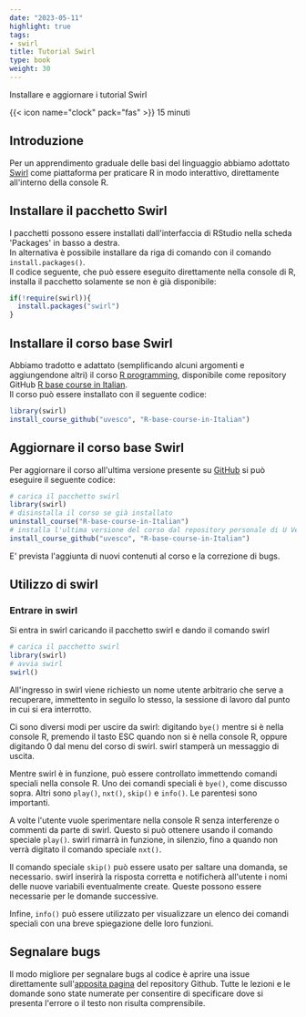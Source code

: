```yaml
---
date: "2023-05-11"
highlight: true
tags:
- swirl
title: Tutorial Swirl
type: book
weight: 30
---
```


Installare e aggiornare i tutorial Swirl

<!--more-->

{{< icon name="clock" pack="fas" >}} 15 minuti

## Introduzione

Per un apprendimento graduale delle basi del linguaggio abbiamo adottato [Swirl](https://swirlstats.com/) come piattaforma per praticare R in modo interattivo, direttamente all'interno della console R.

## Installare il pacchetto Swirl

I pacchetti possono essere installati dall'interfaccia di RStudio nella scheda 'Packages' in basso a destra.<br> In alternativa è possibile installare da riga di comando con il comando `install.packages()`.<br> Il codice seguente, che può essere eseguito direttamente nella console di R, installa il pacchetto solamente se non è già disponibile:<br>

``` r
if(!require(swirl)){
  install.packages("swirl")
}
```

## Installare il corso base Swirl

Abbiamo tradotto e adattato (semplificando alcuni argomenti e aggiungendone altri) il corso [R programming](https://github.com/swirldev/R_Programming_E), disponibile come repository GitHub [R base course in Italian](https://github.com/uvesco/R-base-course-in-Italian/).<br> Il corso può essere installato con il seguente codice:

``` r
library(swirl)
install_course_github("uvesco", "R-base-course-in-Italian")
```

## Aggiornare il corso base Swirl

Per aggiornare il corso all'ultima versione presente su [GitHub](https://github.com/uvesco/R-base-course-in-Italian/) si può eseguire il seguente codice:

``` r
# carica il pacchetto swirl
library(swirl)
# disinstalla il corso se già installato
uninstall_course("R-base-course-in-Italian")
# installa l'ultima versione del corso dal repository personale di U Vesco
install_course_github("uvesco", "R-base-course-in-Italian")
```

E' prevista l'aggiunta di nuovi contenuti al corso e la correzione di bugs.

## Utilizzo di swirl

### Entrare in swirl

Si entra in swirl caricando il pacchetto swirl e dando il comando swirl

``` r
# carica il pacchetto swirl
library(swirl)
# avvia swirl
swirl()
```

All'ingresso in swirl viene richiesto un nome utente arbitrario che serve a recuperare, immettento in seguilo lo stesso, la sessione di lavoro dal punto in cui si era interrotto.

Ci sono diversi modi per uscire da swirl: digitando `bye()` mentre si è nella console R, premendo il tasto ESC quando non si è nella console R, oppure digitando 0 dal menu del corso di swirl. swirl stamperà un messaggio di uscita.

Mentre swirl è in funzione, può essere controllato immettendo comandi speciali nella console R. Uno dei comandi speciali è `bye()`, come discusso sopra. Altri sono `play()`, `nxt()`, `skip()` e `info()`. Le parentesi sono importanti.

A volte l'utente vuole sperimentare nella console R senza interferenze o commenti da parte di swirl. Questo si può ottenere usando il comando speciale `play()`. swirl rimarrà in funzione, in silenzio, fino a quando non verrà digitato il comando speciale `nxt()`.

Il comando speciale `skip()` può essere usato per saltare una domanda, se necessario. swirl inserirà la risposta corretta e notificherà all'utente i nomi delle nuove variabili eventualmente create. Queste possono essere necessarie per le domande successive.

Infine, `info()` può essere utilizzato per visualizzare un elenco dei comandi speciali con una breve spiegazione delle loro funzioni.

## Segnalare bugs

Il modo migliore per segnalare bugs al codice è aprire una issue direttamente sull'[apposita pagina](https://github.com/uvesco/R-base-course-in-Italian/issues) del repository Github. Tutte le lezioni e le domande sono state numerate per consentire di specificare dove si presenta l'errore o il testo non risulta comprensibile.
